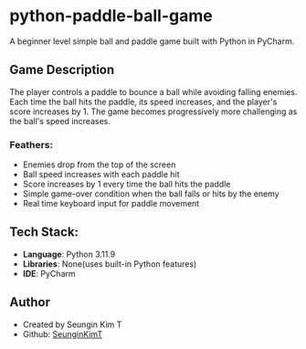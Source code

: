 # python-paddle-ball-game
A beginner level simple ball and paddle game built with Python in PyCharm.

## Game Description
The player controls a paddle to bounce a  ball while avoiding falling enemies. Each time the ball hits the paddle, its speed increases, and the player's score increases by 1. The game becomes progressively more challenging as the ball's speed increases.

### Feathers:
- Enemies drop from the top of the screen
- Ball speed increases with each paddle hit
- Score increases by 1 every time the ball hits the paddle
- Simple game-over condition when the ball falls or hits by the enemy
- Real time keyboard input for paddle movement

## Tech Stack:
- **Language**: Python 3.11.9
- **Libraries**: None(uses built-in Python features)
- **IDE**: PyCharm

## Author
- Created by Seungin Kim T
- Github: [SeunginKimT](https://github.com/SeunginKimT)
